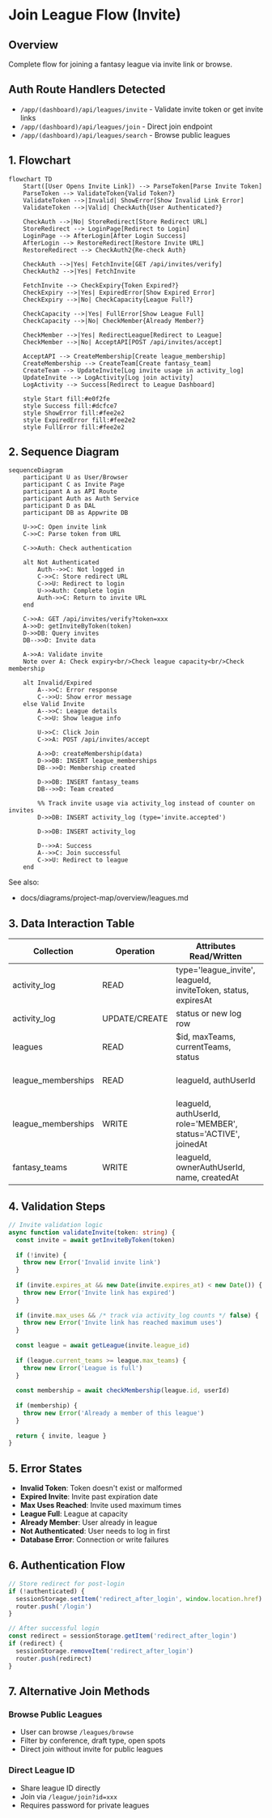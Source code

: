 # Join League Flow (Invite)

## Overview
Complete flow for joining a fantasy league via invite link or browse.

## Auth Route Handlers Detected
- `/app/(dashboard)/api/leagues/invite` - Validate invite token or get invite links
- `/app/(dashboard)/api/leagues/join` - Direct join endpoint
- `/app/(dashboard)/api/leagues/search` - Browse public leagues

## 1. Flowchart

```mermaid
flowchart TD
    Start([User Opens Invite Link]) --> ParseToken[Parse Invite Token]
    ParseToken --> ValidateToken{Valid Token?}
    ValidateToken -->|Invalid| ShowError[Show Invalid Link Error]
    ValidateToken -->|Valid| CheckAuth{User Authenticated?}
    
    CheckAuth -->|No| StoreRedirect[Store Redirect URL]
    StoreRedirect --> LoginPage[Redirect to Login]
    LoginPage --> AfterLogin[After Login Success]
    AfterLogin --> RestoreRedirect[Restore Invite URL]
    RestoreRedirect --> CheckAuth2{Re-check Auth}
    
    CheckAuth -->|Yes| FetchInvite[GET /api/invites/verify]
    CheckAuth2 -->|Yes| FetchInvite
    
    FetchInvite --> CheckExpiry{Token Expired?}
    CheckExpiry -->|Yes| ExpiredError[Show Expired Error]
    CheckExpiry -->|No| CheckCapacity{League Full?}
    
    CheckCapacity -->|Yes| FullError[Show League Full]
    CheckCapacity -->|No| CheckMember{Already Member?}
    
    CheckMember -->|Yes| RedirectLeague[Redirect to League]
    CheckMember -->|No| AcceptAPI[POST /api/invites/accept]
    
    AcceptAPI --> CreateMembership[Create league_membership]
    CreateMembership --> CreateTeam[Create fantasy_team]
    CreateTeam --> UpdateInvite[Log invite usage in activity_log]
    UpdateInvite --> LogActivity[Log join activity]
    LogActivity --> Success[Redirect to League Dashboard]
    
    style Start fill:#e0f2fe
    style Success fill:#dcfce7
    style ShowError fill:#fee2e2
    style ExpiredError fill:#fee2e2
    style FullError fill:#fee2e2
```

## 2. Sequence Diagram

```mermaid
sequenceDiagram
    participant U as User/Browser
    participant C as Invite Page
    participant A as API Route
    participant Auth as Auth Service
    participant D as DAL
    participant DB as Appwrite DB
    
    U->>C: Open invite link
    C->>C: Parse token from URL
    
    C->>Auth: Check authentication
    
    alt Not Authenticated
        Auth-->>C: Not logged in
        C->>C: Store redirect URL
        C->>U: Redirect to login
        U->>Auth: Complete login
        Auth->>C: Return to invite URL
    end
    
    C->>A: GET /api/invites/verify?token=xxx
    A->>D: getInviteByToken(token)
    D->>DB: Query invites
    DB-->>D: Invite data
    
    A->>A: Validate invite
    Note over A: Check expiry<br/>Check league capacity<br/>Check membership
    
    alt Invalid/Expired
        A-->>C: Error response
        C-->>U: Show error message
    else Valid Invite
        A-->>C: League details
        C->>U: Show league info
        
        U->>C: Click Join
        C->>A: POST /api/invites/accept
        
        A->>D: createMembership(data)
        D->>DB: INSERT league_memberships
        DB-->>D: Membership created
        
        D->>DB: INSERT fantasy_teams
        DB-->>D: Team created
        
        %% Track invite usage via activity_log instead of counter on invites
        D->>DB: INSERT activity_log (type='invite.accepted')
        
        D->>DB: INSERT activity_log
        
        D-->>A: Success
        A-->>C: Join successful
        C->>U: Redirect to league
    end
```

See also:
- docs/diagrams/project-map/overview/leagues.md

## 3. Data Interaction Table

| Collection | Operation | Attributes Read/Written | Notes |
|------------|-----------|------------------------|-------|
| activity_log | READ | type='league_invite', leagueId, inviteToken, status, expiresAt | Validate invite |
| activity_log | UPDATE/CREATE | status or new log row | Track invite usage |
| leagues | READ | $id, maxTeams, currentTeams, status | Check capacity |
| league_memberships | READ | leagueId, authUserId | Check existing membership |
| league_memberships | WRITE | leagueId, authUserId, role='MEMBER', status='ACTIVE', joinedAt | Create new membership |
| fantasy_teams | WRITE | leagueId, ownerAuthUserId, name, createdAt | Create user's team for visibility |

## 4. Validation Steps

```typescript
// Invite validation logic
async function validateInvite(token: string) {
  const invite = await getInviteByToken(token)
  
  if (!invite) {
    throw new Error('Invalid invite link')
  }
  
  if (invite.expires_at && new Date(invite.expires_at) < new Date()) {
    throw new Error('Invite link has expired')
  }
  
  if (invite.max_uses && /* track via activity_log counts */ false) {
    throw new Error('Invite link has reached maximum uses')
  }
  
  const league = await getLeague(invite.league_id)
  
  if (league.current_teams >= league.max_teams) {
    throw new Error('League is full')
  }
  
  const membership = await checkMembership(league.id, userId)
  
  if (membership) {
    throw new Error('Already a member of this league')
  }
  
  return { invite, league }
}
```

## 5. Error States

- **Invalid Token**: Token doesn't exist or malformed
- **Expired Invite**: Invite past expiration date
- **Max Uses Reached**: Invite used maximum times
- **League Full**: League at capacity
- **Already Member**: User already in league
- **Not Authenticated**: User needs to log in first
- **Database Error**: Connection or write failures

## 6. Authentication Flow

```typescript
// Store redirect for post-login
if (!authenticated) {
  sessionStorage.setItem('redirect_after_login', window.location.href)
  router.push('/login')
}

// After successful login
const redirect = sessionStorage.getItem('redirect_after_login')
if (redirect) {
  sessionStorage.removeItem('redirect_after_login')
  router.push(redirect)
}
```

## 7. Alternative Join Methods

### Browse Public Leagues
- User can browse `/leagues/browse`
- Filter by conference, draft type, open spots
- Direct join without invite for public leagues

### Direct League ID
- Share league ID directly
- Join via `/league/join?id=xxx`
- Requires password for private leagues